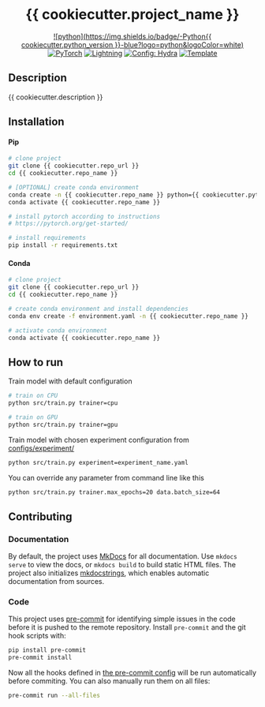 <div align="center">

# {{ cookiecutter.project_name }}

[![python](https://img.shields.io/badge/-Python{{ cookiecutter.python_version }}-blue?logo=python&logoColor=white)](https://github.com/pre-commit/pre-commit)
<a href="https://pytorch.org/get-started/locally/"><img alt="PyTorch" src="https://img.shields.io/badge/PyTorch-ee4c2c?logo=pytorch&logoColor=white"></a>
<a href="https://pytorchlightning.ai/"><img alt="Lightning" src="https://img.shields.io/badge/-Lightning-792ee5?logo=pytorchlightning&logoColor=white"></a>
<a href="https://hydra.cc/"><img alt="Config: Hydra" src="https://img.shields.io/badge/Config-Hydra-89b8cd"></a>
<a href="https://github.com/ashleve/lightning-hydra-template"><img alt="Template" src="https://img.shields.io/badge/-Lightning--Hydra--Template-017F2F?style=flat&logo=github&labelColor=gray"></a><br>

</div>

## Description

{{ cookiecutter.description }}

## Installation

#### Pip

```bash
# clone project
git clone {{ cookiecutter.repo_url }}
cd {{ cookiecutter.repo_name }}

# [OPTIONAL] create conda environment
conda create -n {{ cookiecutter.repo_name }} python={{ cookiecutter.python_version }}
conda activate {{ cookiecutter.repo_name }}

# install pytorch according to instructions
# https://pytorch.org/get-started/

# install requirements
pip install -r requirements.txt
```

#### Conda

```bash
# clone project
git clone {{ cookiecutter.repo_url }}
cd {{ cookiecutter.repo_name }}

# create conda environment and install dependencies
conda env create -f environment.yaml -n {{ cookiecutter.repo_name }}

# activate conda environment
conda activate {{ cookiecutter.repo_name }}
```

## How to run

Train model with default configuration

```bash
# train on CPU
python src/train.py trainer=cpu

# train on GPU
python src/train.py trainer=gpu
```

Train model with chosen experiment configuration from [configs/experiment/](configs/experiment/)

```bash
python src/train.py experiment=experiment_name.yaml
```

You can override any parameter from command line like this

```bash
python src/train.py trainer.max_epochs=20 data.batch_size=64
```

## Contributing

### Documentation

By default, the project uses [MkDocs](https://www.mkdocs.org/) for all documentation.
Use `mkdocs serve` to view the docs, or `mkdocs build` to build static HTML files.
The project also initializes [mkdocstrings](https://mkdocstrings.github.io/), which enables automatic documentation from sources.

### Code

This project uses [pre-commit](https://pre-commit.com/) for identifying simple issues in the code before it is pushed to the remote repository.
Install `pre-commit` and the git hook scripts with:

```bash
pip install pre-commit
pre-commit install
```

Now all the hooks defined in [the pre-commit config](.pre-commit-config.yaml) will be run automatically before commiting.
You can also manually run them on all files:

```bash
pre-commit run --all-files
```
